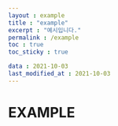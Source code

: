```yaml
---
layout : example
title : "example"
excerpt : "예시입니다."
permalink : /example
toc : true
toc_sticky : true

data : 2021-10-03
last_modified_at : 2021-10-03
---
```

<h1>EXAMPLE</h1>
